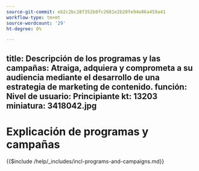 ```yaml
---
source-git-commit: eb2c2bc28f352b0fc2681e2b20fe94e86a459a41
workflow-type: tm+mt
source-wordcount: '29'
ht-degree: 0%

---
```

title: Descripción de los programas y las campañas: Atraiga, adquiera y comprometa a su audiencia mediante el desarrollo de una estrategia de marketing de contenido.
función: Nivel de usuario: Principiante kt: 13203 miniatura: 3418042.jpg
---

# Explicación de programas y campañas

{{$include /help/_includes/incl-programs-and-campaigns.md}}